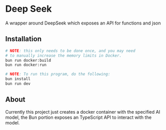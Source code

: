 # Deep Seek

A wrapper around DeepSeek which exposes an API for functions and json

## Installation

```bash
# NOTE: this only needs to be done once, and you may need
# to manually increase the memory limits in Docker.
bun run docker:build
bun run docker:run

# NOTE: To run this program, do the following:
bun install
bun run dev
```

## About

Currently this project just creates a docker container with the specified AI model,
the Bun portion exposes an TypeScript API to interact with the model.
